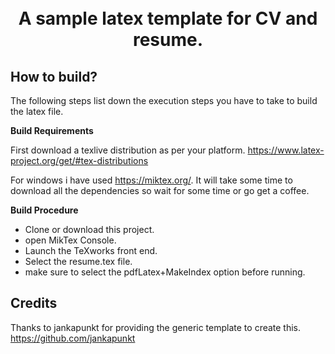 <h1 align="center">
  <br />
  A sample latex template for CV and resume.
</h1>

## How to build?

The following steps list down the execution steps you have to take to build the latex file.

**Build Requirements**

First download a texlive distribution as per your platform.
https://www.latex-project.org/get/#tex-distributions

For windows i have used https://miktex.org/.
It will take some time to download all the dependencies so wait for some time or go get a coffee.

**Build Procedure**

 * Clone or download this project. 
 * open MikTex Console.
 * Launch the TeXworks front end.
 * Select the resume.tex file.
 * make sure to select the pdfLatex+MakeIndex option before running.

## Credits
Thanks to jankapunkt for providing the generic template to create this. https://github.com/jankapunkt

